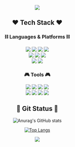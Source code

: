 <div align="center">
<img src="https://capsule-render.vercel.app/api?type=waving&color=b520bd&height=200&section=header&text=Welcome%20to%20Juyeon's%20Github🤓&fontSize=50&animation=fadeIn&fontAlignY=40" />
  <h2/>❤ Tech Stack ❤</h2>
  <h3/>⛓ Languages & Platforms ⛓</h3>
<img src="https://img.shields.io/badge/Java-007396?style=for-the-badge&logo=OpenJDK&logoColor=white"/> <img src="https://img.shields.io/badge/HTML5-E34F26?style=for-the-badge&logo=HTML5&logoColor=white"> <img src="https://img.shields.io/badge/CSS-1572B6?style=for-the-badge&logo=CSS3&logoColor=white"> <img src="https://img.shields.io/badge/JavaScript-F7DF1E?style=for-the-badge&logo=JavaScript&logoColor=white"><br/>
<img src="https://img.shields.io/badge/Spring Boot-6DB33F?style=for-the-badge&logo=Spring Boot&logoColor=white"> <img src="https://img.shields.io/badge/JPA-59666C?style=for-the-badge&logo=Spring&logoColor=white"> <img src="https://img.shields.io/badge/React-61DAFB?style=for-the-badge&logo=React&logoColor=white"><br/>
<img src="https://img.shields.io/badge/Oracle-F80000?style=for-the-badge&logo=Oracle&logoColor=white"> <img src="https://img.shields.io/badge/MySQL-4479A1?style=for-the-badge&logo=MySQL&logoColor=white">
  <h3/>🎮 Tools 🎮</h3>
<img src="https://img.shields.io/badge/IntelliJ IDEA-000000?style=for-the-badge&logo=IntelliJ IDEA&logoColor=white"> <img src="https://img.shields.io/badge/Eclipse IDE-2C2255?style=for-the-badge&logo=Eclipse IDE&logoColor=white"> <img src="https://img.shields.io/badge/Visual Studio Code-007ACC?style=for-the-badge&logo=Visual Studio Code&logoColor=white"> <img src="https://img.shields.io/badge/Bootstrap-7952B3?style=for-the-badge&logo=Bootstrap&logoColor=white"><br/>
<img src="https://img.shields.io/badge/Firebase-FFCA28?style=for-the-badge&logo=Firebase&logoColor=white"> <img src="https://img.shields.io/badge/Amazon AWS-000000?style=for-the-badge&logo=Amazon AWS&logoColor=white"> <img src="https://img.shields.io/badge/Notion-232F3E?style=for-the-badge&logo=Notion&logoColor=white"> <img src="https://img.shields.io/badge/Apache Tomcat-F8DC75?style=for-the-badge&logo=Apache Tomcat&logoColor=white"> 
  <p/>  
  <h2/>💜 Git Status 💜</h2>
  
![Anurag's GitHub stats](https://github-readme-stats.vercel.app/api?username=zoo6335&show_icons=true&theme=radical)

[![Top Langs](https://github-readme-stats.vercel.app/api/top-langs/?username=zoo6335&layout=compact)](https://github.com/anuraghazra/github-readme-stats)

<img src="https://capsule-render.vercel.app/api?type=waving&color=b520bd&height=150&section=footer&text=Thank%20you%20for%20visiting!&fontSize=50&animation=fadeIn&fontAlignY=75" />
</div>
